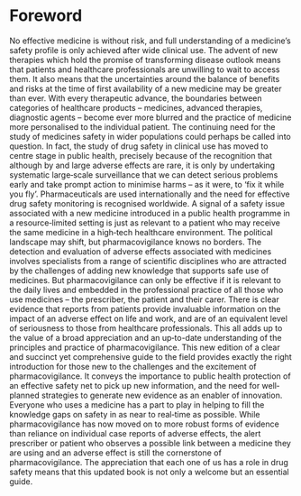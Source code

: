 # Foreword

No effective medicine is without risk, and full understanding of a medicine’s safety profile is only achieved after wide clinical use.
The advent of new therapies which hold the promise of transforming disease outlook means that patients and healthcare professionals are unwilling to wait to access them. It also means that the uncertainties around the balance of benefits and risks at the time of first availability of a new medicine may be greater than ever.
With every therapeutic advance, the boundaries between categories of healthcare products – medicines, advanced therapies, diagnostic agents – become ever more blurred and the practice of medicine more personalised to the individual patient. The continuing need for the study of medicines safety in wider populations could perhaps be called into question.
In fact, the study of drug safety in clinical use has moved to centre stage in public health, precisely because of the recognition that although by and large adverse effects are rare, it is only by undertaking systematic large‐scale surveillance that we can detect serious problems early and take prompt action to minimise harms – as it were, to
‘fix it while you fly’.
Pharmaceuticals are used internationally and the need for effective drug safety monitoring is recognised worldwide. A signal of a safety issue associated with a new medicine introduced in a public health programme in a resource‐limited setting is just as relevant to a patient who may receive the same medicine in a high‐tech healthcare environment. The political landscape may shift, but pharmacovigilance knows no borders.
The detection and evaluation of adverse effects associated with medicines involves specialists from a range of scientific disciplines who are attracted by the challenges of adding new knowledge that supports safe use of medicines. But pharmacovigilance can only be effective if it is relevant to the daily lives and embedded in the professional practice of all those who use medicines – the prescriber, the patient and their carer. There is clear evidence that reports from patients provide invaluable information on the impact of an adverse effect on life and work, and are of an equivalent level of seriousness to those from healthcare professionals.
This all adds up to the value of a broad appreciation and an up‐to-date understanding of the principles and practice of pharmacovigilance. This new edition of a clear and succinct yet comprehensive guide to the field provides exactly the right introduction for those new to the challenges and the excitement of pharmacovigilance. It conveys the importance to public health protection of an effective safety net to pick up new information, and the need for well‐planned strategies to generate new evidence as an enabler of innovation.
Everyone who uses a medicine has a part to play in helping to fill the knowledge gaps on safety in as near to real‐time as possible. While pharmacovigilance has now moved on to more robust forms of evidence than reliance on individual case reports of adverse effects, the alert prescriber or patient who observes a possible link between a medicine they are using and an adverse effect is still the cornerstone of pharmacovigilance. The appreciation that each one of us has a role in drug safety means that this updated book is not only a welcome but an essential guide.
